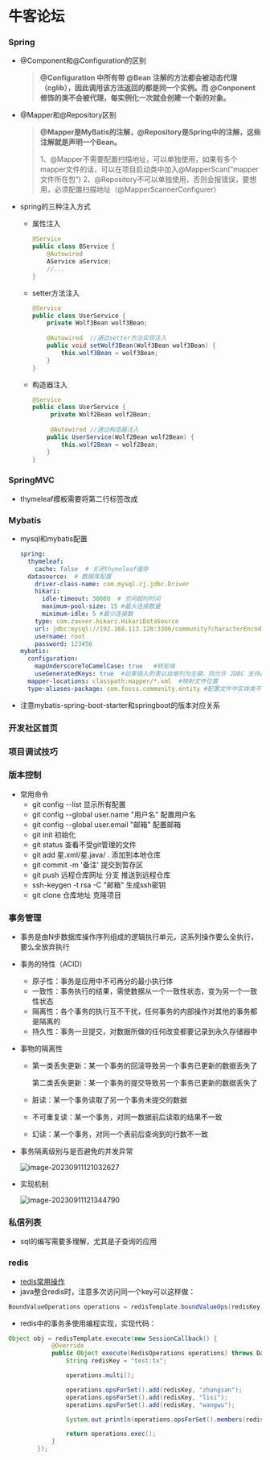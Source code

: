 # 牛客论坛

### Spring

* @Component和@Configuration的区别

  >   **@Configuration 中所有带 @Bean 注解的方法都会被动态代理（cglib），因此调用该方法返回的都是同一个实例。而 @Conponent 修饰的类不会被代理，每实例化一次就会创建一个新的对象。** 

* @Mapper和@Repository区别

  >  **@Mapper是MyBatis的注解，@Repository是Spring中的注解，这些注解就是声明一个Bean。** 
  >
  >  1、@Mapper不需要配置扫描地址，可以单独使用，如果有多个mapper文件的话，可以在项目启动类中加入@MapperScan(“mapper文件所在包”)
  > 2、@Repository不可以单独使用，否则会报错误，要想用，必须配置扫描地址（@MapperScannerConfigurer）

* spring的三种注入方式

  + 属性注入

    ```java
    @Service
    public class BService {
        @Autowired
        AService aService;
        //...
    }
    ```

  + setter方法注入

    ```java
    @Service
    public class UserService {
        private Wolf3Bean wolf3Bean;
        
        @Autowired  //通过setter方法实现注入
        public void setWolf3Bean(Wolf3Bean wolf3Bean) {
            this.wolf3Bean = wolf3Bean;
        }
    }
    ```

  + 构造器注入

    ```java
    @Service
    public class UserService {
         private Wolf2Bean wolf2Bean;
        
         @Autowired //通过构造器注入
        public UserService(Wolf2Bean wolf2Bean) {
            this.wolf2Bean = wolf2Bean;
        }
    }
    ```

### SpringMVC

* thymeleaf模板需要将第二行标签改成<html lang="en" xmlns:th="http://www.thymeleaf.org">

### Mybatis

* mysql和mybatis配置

  ```yaml
  spring:
    thymeleaf:
      cache: false  # 关闭thymeleaf缓存
    datasource:  # 数据库配置
      driver-class-name: com.mysql.cj.jdbc.Driver
      hikari:
        idle-timeout: 30000  # 空闲超时时间
        maximum-pool-size: 15 #最大连接数量
        minimum-idle: 5 #最少连接数
      type: com.zaxxer.hikari.HikariDataSource
      url: jdbc:mysql://192.168.113.128:3306/community?characterEncoding=utf-8&useSSL=false&serverTimezone=Hongkong
      username: root
      password: 123456
  mybatis:
    configuration:
      mapUnderscoreToCamelCase: true   #转驼峰
      useGeneratedKeys: true  #如果插入的表以自增列为主键，则允许 JDBC 支持自动生成主键，并可将自动生成的主键返回。
    mapper-locations: classpath:mapper/*.xml  #映射文件位置
    type-aliases-package: com.fosss.community.entity #配置文件中实体类不用写包名
  
  ```

* 注意mybatis-spring-boot-starter和springboot的版本对应关系

### 开发社区首页

### 项目调试技巧

### 版本控制

* 常用命令
  + git config --list   显示所有配置
  + git config --global user.name "用户名"  配置用户名
  + git config --global user.email "邮箱"  配置邮箱
  + git init  初始化
  + git status  查看不受git管理的文件
  + git add  星.xml/星.java/ .   添加到本地仓库
  + git commit -m '备注'  提交到暂存区
  + git push 远程仓库网址 分支      推送到远程仓库
  + ssh-keygen -t rsa -C "邮箱"   生成ssh密钥
  + git clone  仓库地址  克隆项目

### 事务管理

* 事务是由N步数据库操作序列组成的逻辑执行单元，这系列操作要么全执行，要么全放弃执行

* 事务的特性（ACID）

  + 原子性：事务是应用中不可再分的最小执行体
  + 一致性：事务执行的结果，需使数据从一个一致性状态，变为另一个一致性状态
  + 隔离性：各个事务的执行互不干扰，任何事务的内部操作对其他的事务都是隔离的
  + 持久性：事务一旦提交，对数据所做的任何改变都要记录到永久存储器中

* 事物的隔离性

  + 第一类丢失更新：某一个事务的回滚导致另一个事务已更新的数据丢失了

    第二类丢失更新：某一个事务的提交导致另一个事务已更新的数据丢失了

  + 脏读：某一个事务读取了另一个事务未提交的数据

  + 不可重复读：某一个事务，对同一数据前后读取的结果不一致

  + 幻读：某一个事务，对同一个表前后查询到的行数不一致

* 事务隔离级别与是否避免的并发异常

  ![image-20230911121032627](https://cdn.jsdelivr.net/gh/fosss666/notebook/img/202309111213692.png)

* 实现机制

  ![image-20230911121344790](https://cdn.jsdelivr.net/gh/fosss666/notebook/img/202309111213833.png)

### 私信列表

* sql的编写需要多理解，尤其是子查询的应用

### redis

* [redis常用操作](https://fosss666.github.io/2023/08/07/Redis%E5%B8%B8%E7%94%A8%E6%95%B0%E6%8D%AE%E7%BB%93%E6%9E%84/index.html?_sw-precache=96f3eef89475d2b6ce0c83b4709705c0)
* java整合redis时，注意多次访问同一个key可以这样做：
```java
BoundValueOperations operations = redisTemplate.boundValueOps(redisKey);
```
* redis中的事务多使用编程实现，实现代码：
```java
Object obj = redisTemplate.execute(new SessionCallback() {
            @Override
            public Object execute(RedisOperations operations) throws DataAccessException {
                String redisKey = "test:tx";

                operations.multi();

                operations.opsForSet().add(redisKey, "zhangsan");
                operations.opsForSet().add(redisKey, "lisi");
                operations.opsForSet().add(redisKey, "wangwu");

                System.out.println(operations.opsForSet().members(redisKey));

                return operations.exec();
            }
        });
```